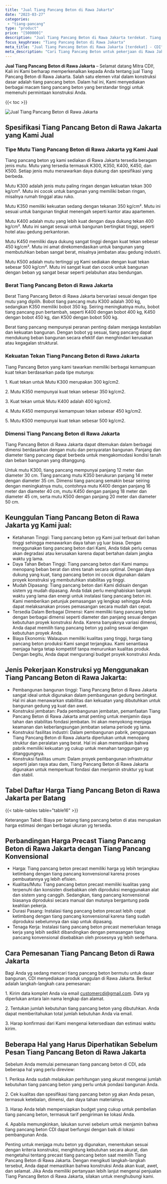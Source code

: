 ```yaml
---
title: "Jual Tiang Pancang Beton di Rawa Jakarta"
date: "2023-03-27"
categories:
 - "tiang-pancang"
type: "product"
price: "[500000]"
description: "Jual Tiang Pancang Beton di Rawa Jakarta terdekat. Tiang Pancang Beton ini biasanya digunakan dalam proyek konstruksi sebagai bor pile yang kuat dan tahan lama. Silakan kontak kami untuk keterangan lebih lanjut."
focus_keyphrase: "Tiang Pancang Beton di Rawa Jakarta"
meta_title: "Jual Tiang Pancang Beton di Rawa Jakarta [terdekat] - CDI"
meta_description: "Cari Tiang Pancang Beton untuk pekerjaan di Rawa Jakarta? Kami memiliki Tiang Pancang Beton berkualitas untuk konstruksi. Dapatkan penawaran terbaik sekarang."
---
```


**Jual Tiang Pancang Beton di Rawa Jakarta** – Selamat datang Mitra CDI!, Kali ini Kami berharap memperkenalkan kepada Anda tentang jual Tiang Pancang Beton di Rawa Jakarta. Salah satu elemen vital dalam konstruksi dasar adalah tiang pancang beton. Dalam hal ini, Kami menyediakan berbagai macam tiang pancang beton yang berstandar tinggi untuk memenuhi permintaan konstruksi Anda.

{{< toc >}}

![Jual Tiang Pancang Beton di Rawa Jakarta](/images/tiang-pancang/tiang-pancang-32.jpg)

## Spesifikasi Tiang Pancang Beton di Rawa Jakarta yang Kami Jual

### Tipe Mutu Tiang Pancang Beton di Rawa Jakarta yg Kami Jual

Tiang pancang beton yg kami sediakan di Rawa Jakarta tersedia beragam jenis mutu. Mutu yang tersedia termasuk K300, K350, K400, K450, dan K500. Setiap jenis mutu menawarkan daya dukung dan spesifikasi yang berbeda.

Mutu K300 adalah jenis mutu paling ringan dengan kekuatan tekan 300 kg/cm². Mutu ini cocok untuk bangunan yang memiliki beban ringan, misalnya rumah tinggal atau ruko.

Mutu K350 memiliki kekuatan sedang dengan tekanan 350 kg/cm². Mutu ini sesuai untuk bangunan tingkat menengah seperti kantor atau apartemen.

Mutu K400 adalah mutu yang lebih kuat dengan daya dukung tekan 400 kg/cm². Mutu ini sangat sesuai untuk bangunan bertingkat tinggi, seperti hotel atau gedung perkantoran.

Mutu K450 memiliki daya dukung sangat tinggi dengan kuat tekan sebesar 450 kg/cm². Mutu ini amat direkomendasikan untuk bangunan yang membutuhkan beban sangat berat, misalnya jembatan atau gedung industri.

Mutu K500 adalah mutu tertinggi yg Kami sediakan dengan kuat tekan sebesar 500 kg/cm². Mutu ini sangat kuat dan cocok untuk bangunan dengan beban yg sangat besar seperti pelabuhan atau bendungan.

### Berat Tiang Pancang Beton di Rawa Jakarta

Berat Tiang Pancang Beton di Rawa Jakarta bervariasi sesuai dengan tipe mutu yang dipilih. Bobot tiang pancang mutu K300 adalah 300 kg, sedangkan K350 memiliki bobot 350 kg. Seiring meningkatnya mutu, bobot tiang pancang pun bertambah, seperti K400 dengan bobot 400 kg, K450 dengan bobot 450 kg, dan K500 dengan bobot 500 kg.

Berat tiang pancang mempunyai peranan penting dalam menjaga kestabilan dan kekuatan bangunan. Dengan bobot yg sesuai, tiang pancang dapat mendukung beban bangunan secara efektif dan menghindari kerusakan atau kegagalan struktural.

### Kekuatan Tekan Tiang Pancang Beton di Rawa Jakarta

Tiang Pancang Beton yang kami tawarkan memiliki berbagai kemampuan kuat tekan berdasarkan pada tipe mutunya:

1\. Kuat tekan untuk Mutu K300 merupakan 300 kg/cm2.

2\. Mutu K350 mempunyai kuat tekan sebesar 350 kg/cm2.

3\. Kuat tekan untuk Mutu K400 adalah 400 kg/cm2.

4\. Mutu K450 mempunyai kemampuan tekan sebesar 450 kg/cm2.

5\. Mutu K500 mempunyai kuat tekan sebesar 500 kg/cm2.

### Dimensi Tiang Pancang Beton di Rawa Jakarta

Tiang Pancang Beton di Rawa Jakarta dapat ditemukan dalam berbagai dimensi berdasarkan dengan mutu dan persyaratan bangunan. Panjang dan diameter tiang pancang dapat berbeda untuk mengakomodasi kondisi tanah dan beban bangunan yang ditanggung.

Untuk mutu K300, tiang pancang mempunyai panjang 12 meter dan diameter 30 cm. Tiang pancang mutu K350 berukuran panjang 14 meter dengan diameter 35 cm. Dimensi tiang pancang semakin besar seiring dengan meningkatnya mutu, contohnya mutu K400 dengan panjang 16 meter dan diameter 40 cm, mutu K450 dengan panjang 18 meter dan diameter 45 cm, serta mutu K500 dengan panjang 20 meter dan diameter 50 cm.

## Keunggulan Tiang Pancang Beton di Rawa Jakarta yg Kami jual:

*   Ketahanan Tinggi: Tiang pancang beton yg Kami jual terbuat dari bahan tinggi sehingga menawarkan daya tahan yg luar biasa. Dengan menggunakan tiang pancang beton dari Kami, Anda tidak perlu cemas akan degradasi atau kerusakan karena dapat bertahan dalam jangka waktu yg lama.
*   Daya Tahan Beban Tinggi: Tiang pancang beton dari Kami mampu menopang beban berat dan stres tanah secara optimal. Dengan daya dukung yang kuat, tiang pancang beton ini cocok digunakan dalam proyek konstruksi yg membutuhkan stabilitas yg tinggi.
*   Mudah Dipasang: Tiang pancang beton dari Kami didisain dengan sistem yg mudah dipasang. Anda tidak perlu menghabiskan banyak waktu yang lama dan energi untuk instalasi tiang pancang beton ini. Kami memberikan petunjuk pemasangan yg lengkap sehingga Anda dapat melaksanakan proses pemasangan secara mudah dan cepat.
*   Tersedia Dalam Berbagai Dimensi: Kami memiliki tiang pancang beton dengan berbagai dimensi seperti diameter dan panjang sesuai dengan kebutuhan proyek konstruksi Anda. Karena banyaknya variasi dimensi, Anda dapat memilih tiang pancang beton yg paling sesuai dengan kebutuhan proyek Anda.
*   Biaya Ekonomis: Walaupun memiliki kualitas yang tinggi, harga tiang pancang beton produksi Kami sangat terjangkau. Kami senantiasa menjaga harga tetap kompetitif tanpa menurunkan kualitas produk. Dengan begitu, Anda dapat mengurangi budget proyek konstruksi Anda.

## Jenis Pekerjaan Konstruksi yg Menggunakan Tiang Pancang Beton di Rawa Jakarta:

*   Pembangunan bangunan tinggi: Tiang Pancang Beton di Rawa Jakarta sangat ideal untuk digunakan dalam pembangunan gedung bertingkat. Hal ini akan menawarkan stabilitas dan kekuatan yang dibutuhkan untuk bangunan gedung yg kuat dan awet.
*   Konstruksi jembatan: Pada pembangunan jembatan, pemanfaatan Tiang Pancang Beton di Rawa Jakarta amat penting untuk menjamin daya tahan dan stabilitas fondasi jembatan. Ini akan menyokong menjaga keamanan dan keberlangsungan jembatan selama periode yg lama.
*   Konstruksi fasilitas industri: Dalam pembangunan pabrik, penggunaan Tiang Pancang Beton di Rawa Jakarta diperlukan untuk menopang struktur dan peralatan yang berat. Hal ini akan memastikan bahwa pabrik memiliki kekuatan yg cukup untuk menahan tanggungan yg ditanggungnya.
*   Konstruksi fasilitas umum: Dalam proyek pembangunan infrastruktur seperti jalan raya atau dam, Tiang Pancang Beton di Rawa Jakarta digunakan untuk memperkuat fondasi dan menjamin struktur yg kuat dan stabil.

## Tabel Daftar Harga Tiang Pancang Beton di Rawa Jakarta per Batang

{{< table-tables table="table16" >}}

Keterangan Tabel: Biaya per batang tiang pancang beton di atas merupakan harga estimasi dengan berbagai ukuran yg tersedia.

## Perbandingan Harga Precast Tiang Pancang Beton di Rawa Jakarta dengan Tiang Pancang Konvensional

*   Harga: Tiang pancang beton precast memiliki harga yg lebih terjangkau ketimbang dengan tiang pancang konvensional karena proses pembuatannya yg lebih efisien.
*   Kualitas/Mutu: Tiang pancang beton precast memiliki kualitas yang terpenuhi dan konsisten disebabkan oleh diproduksi menggunakan alat dan sistem yang canggih. Sedangkan, tiang pancang konvensional biasanya diproduksi secara manual dan mutunya bergantung pada keahlian pekerja.
*   Durasi Pasang: Instalasi tiang pancang beton precast lebih cepat ketimbang dengan tiang pancang konvensional karena tiang sudah diproduksi sebelumnya dan siap untuk dipasang.
*   Tenaga Kerja: Instalasi tiang pancang beton precast memerlukan tenaga kerja yang lebih sedikit dibandingkan dengan pemasangan tiang pancang konvensional disebabkan oleh prosesnya yg lebih sederhana.

## Cara Pemesanan Tiang Pancang Beton di Rawa Jakarta

Bagi Anda yg sedang mencari tiang pancang beton bermutu untuk dasar bangunan, CDI menyediakan produk unggulan di Rawa Jakarta. Berikut adalah langkah-langkah cara pemesanan:

1\.  Kirim data komplet Anda via email customercdi@gmail.com. Data yg diperlukan antara lain nama lengkap dan alamat.

2\.  Tentukan jumlah kebutuhan tiang pancang beton yang dibutuhkan. Anda dapat memberitahukan total jumlah kebutuhan Anda via email.

3\.  Harap konfirmasi dari Kami mengenai ketersediaan dan estimasi waktu kirim.

## Beberapa Hal yang Harus Diperhatikan Sebelum Pesan Tiang Pancang Beton di Rawa Jakarta

Sebelum Anda memulai pemesanan tiang pancang beton di CDI, ada beberapa hal yang perlu direview:

1\.  Periksa Anda sudah melakukan perhitungan yang akurat mengenai jumlah kebutuhan tiang pancang beton yang perlu untuk pondasi bangunan Anda.

2\.  Cek kualitas dan spesifikasi tiang pancang beton yg akan Anda pesan, termasuk ketebalan, dimensi, dan daya tahan materialnya.

3\.  Harap Anda telah mempersiapkan budget yang cukup untuk pembelian tiang pancang beton, termasuk tarif pengiriman ke lokasi Anda.

4\.  Apabila memungkinkan, lakukan survei sebelum untuk menjamin bahwa tiang pancang beton CDI dapat berfungsi dengan baik di lokasi pembangunan Anda.

Penting untuk menjaga mutu beton yg digunakan, menentukan sesuai dengan kriteria konstruksi, menghitung kebutuhan secara akurat, dan mengetahui tentang precast tiang pancang beton saat memilih Tiang Pancang Beton di Rawa Jakarta. Dengan mengikuti langkah-langkah tersebut, Anda dapat memastikan bahwa konstruksi Anda akan kuat, awet, dan selamat. Jika Anda memiliki pertanyaan lebih lanjut mengenai penjualan Tiang Pancang Beton di Rawa Jakarta, silakan untuk menghubungi kami.